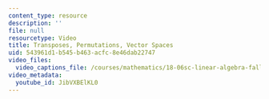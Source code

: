 ```yaml
---
content_type: resource
description: ''
file: null
resourcetype: Video
title: Transposes, Permutations, Vector Spaces
uid: 543961d1-b545-b463-acfc-8e46dab22747
video_files:
  video_captions_file: /courses/mathematics/18-06sc-linear-algebra-fall-2011/resource-index/transposes-permutations-vector-spaces/JibVXBElKL0.vtt
video_metadata:
  youtube_id: JibVXBElKL0
---
```

